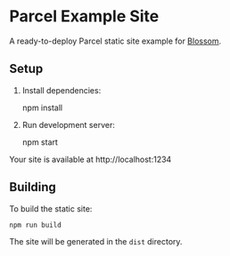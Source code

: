 # Parcel Example Site

A ready-to-deploy Parcel static site example for [Blossom](https://www.blossom-cloud.com).

## Setup

1. Install dependencies:

    npm install

2. Run development server:

    npm start

Your site is available at http://localhost:1234

## Building

To build the static site:

    npm run build

The site will be generated in the `dist` directory.